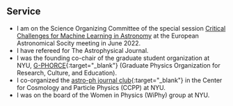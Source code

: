 ## <a name="service"></a>Service

<!--<div class="icon-list">-->
- I am on the Science Organizing Committee of the special session [Critical Challenges for Machine Learning in Astronomy](https://eas.unige.ch/EAS_meeting/session.jsp?id=SS24) at the European Astronomical Socity meeting in June 2022.
- I have refereed for The Astrophysical Journal. 
- I was the founding co-chair of the graduate student organization at NYU, [G-PHORCE](https://physics.nyu.edu/gphorce/){:target="\_blank"} (Graduate Physics Organization for Research, Culture, and Education).
- I co-organized the [astro-ph journal club](https://www.benty-fields.com/manage_jc?groupid=273){:target="\_blank"} in the Center for Cosmology and Particle Physics (CCPP) at NYU.
- I was on the board of the Women in Physics (WiPhy) group at NYU.

<!---Leave blank line at bottom! Otherwise things mess up--->
